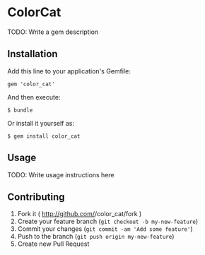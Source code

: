 # ColorCat

TODO: Write a gem description

## Installation

Add this line to your application's Gemfile:

    gem 'color_cat'

And then execute:

    $ bundle

Or install it yourself as:

    $ gem install color_cat

## Usage

TODO: Write usage instructions here

## Contributing

1. Fork it ( http://github.com/<my-github-username>/color_cat/fork )
2. Create your feature branch (`git checkout -b my-new-feature`)
3. Commit your changes (`git commit -am 'Add some feature'`)
4. Push to the branch (`git push origin my-new-feature`)
5. Create new Pull Request

